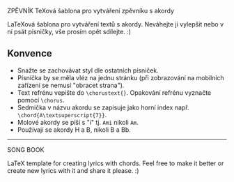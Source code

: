 ZPĚVNÍK
TeXová šablona pro vytváření zpěvníku s akordy

LaTeXová šablona pro vytváření textů s akordy. Neváhejte ji vylepšit nebo v ní psát písničky, vše prosím opět sdílejte. :)

## Konvence
* Snažte se zachovávat styl dle ostatních písniček.
* Písnička by se měla vléz na jednu stránku (při zobrazování na mobilních zařízení se nemusí "obracet strana").
* Text refrénu vepište do `\chorustext{}`. Opakování refrénu vyznačte pomocí `\chorus`.
* Sedmička v názvu akordu se zapisuje jako horní index např. `\chord{A\textsuperscript{7}}`.
* Molové akordy se píší s "i" tj. `Ami` nikoli `Am`.
* Používají se akordy H a B, nikoli B a Bb.

-------------------

SONG BOOK

LaTeX template for creating lyrics with chords. Feel free to make it better or create new lyrics with it and share it please. :)
